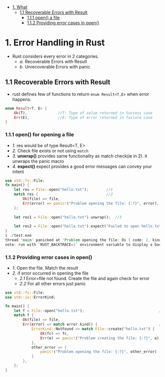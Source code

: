 - [1. What](#what)
  - [1.1 Recoverable Errors with Result](#recerrors)
    - [1.1.1 open() a file](#open)
    - [1.1.2 Providing error cases in open()](#err)

<a name=what></a>
# 1. Error Handling in Rust
- Rust considers every error in 2 categories.
  - _a._ Recoverable Errors with Result
  - _b._ Unrecoverable Errors with panic

<a name=recerrors></a>
## 1.1 Recoverable Errors with Result
- rust defines few of functions to return `enum Result<T,E>` when error happens.
```rust
enum Result<T, E> {
    Ok(T),              //T: Type of value returned in Success case
    Err(E),             //E: Type of error returned in failure case
}
```

<a name=open></a>
### 1.1.1 open() for opening a file
- _1._ res would be of type Result<T, E>
- _2._ Check file exists or not using `match` 
- _3._ **unwrap()** provides same functionality as match check(ie in 2). it unwraps the panic macro
- _4._ **expect()** expect provides a good error messages can convey your intent
```rust
use std::fs::File;
fn main() {
    let res = File::open("hello.txt");        //1
    match res {                               //2
        Ok(file) => file,
        Err(error) => panic!("Problem opening the file: {:?}", error),
    };
    
    let res1 = File::open("hello.txt").unwrap();  //3
    
    let res2 = File::open("hello.txt").expect("Failed to open hello.txt");      //4
}
$ ./test.exe
thread 'main' panicked at 'Problem opening the file: Os { code: 2, kind: NotFound, message: "The system cannot find the file specified." }', .\main.rs:16:23
note: run with `RUST_BACKTRACE=1` environment variable to display a backtrace
```

<a name=err></a>
### 1.1.2 Providing error cases in open()
  - _1._ Open the file. Match the result
  - _2._ if error occurred in opening the file
    - _2.1_ Error=file not found. Create the file and again check for error
    - _2.2_ For all other errors just panic
```rust
use std::fs::File;
use std::io::ErrorKind;

fn main() {
    let f = File::open("hello.txt");                                  //1
    match f {
        Ok(file) => file,
        Err(error) => match error.kind() {                            //2
            ErrorKind::NotFound => match File::create("hello.txt") {   //2.1
                Ok(fc) => fc,
                Err(e) => panic!("Problem creating the file: {:?}", e),
            },
            other_error => {                                           //2.2
                panic!("Problem opening the file: {:?}", other_error)
            }
        },
    };
}
```
